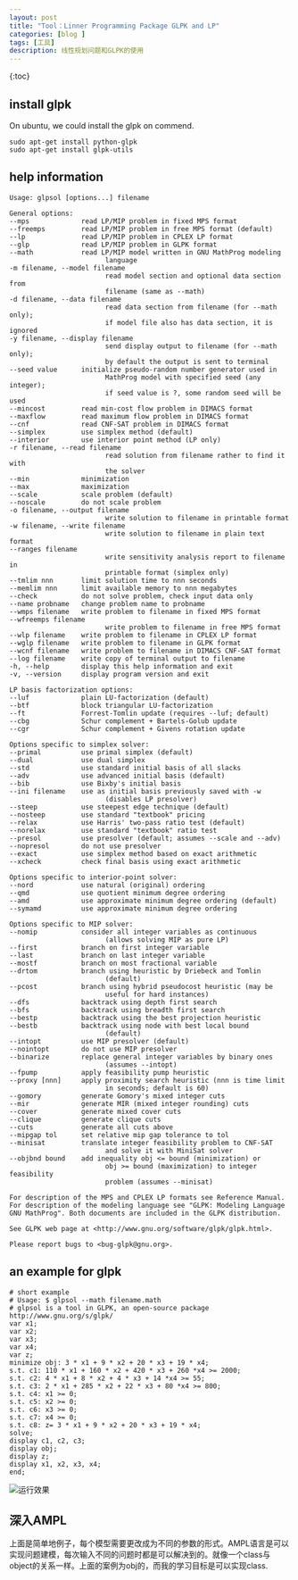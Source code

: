 ```yaml
---
layout: post
title: "Tool：Linner Programming Package GLPK and LP"
categories: [blog ]
tags: [工具]
description: 线性规划问题和GLPK的使用
---
```


{:toc}


## install glpk
On ubuntu, we could install the glpk on commend.

	sudo apt-get install python-glpk
	sudo apt-get install glpk-utils

## help information

	Usage: glpsol [options...] filename

	General options:
	--mps             read LP/MIP problem in fixed MPS format
	--freemps         read LP/MIP problem in free MPS format (default)
	--lp              read LP/MIP problem in CPLEX LP format
	--glp             read LP/MIP problem in GLPK format 
	--math            read LP/MIP model written in GNU MathProg modeling
							language
	-m filename, --model filename
							read model section and optional data section from
							filename (same as --math)
	-d filename, --data filename
							read data section from filename (for --math only);
							if model file also has data section, it is ignored
	-y filename, --display filename
							send display output to filename (for --math only);
							by default the output is sent to terminal
	--seed value      initialize pseudo-random number generator used in
							MathProg model with specified seed (any integer);
							if seed value is ?, some random seed will be used
	--mincost         read min-cost flow problem in DIMACS format
	--maxflow         read maximum flow problem in DIMACS format
	--cnf             read CNF-SAT problem in DIMACS format
	--simplex         use simplex method (default)
	--interior        use interior point method (LP only)
	-r filename, --read filename
							read solution from filename rather to find it with
							the solver
	--min             minimization
	--max             maximization
	--scale           scale problem (default)
	--noscale         do not scale problem
	-o filename, --output filename
							write solution to filename in printable format
	-w filename, --write filename
							write solution to filename in plain text format
	--ranges filename
							write sensitivity analysis report to filename in
							printable format (simplex only)
	--tmlim nnn       limit solution time to nnn seconds 
	--memlim nnn      limit available memory to nnn megabytes
	--check           do not solve problem, check input data only
	--name probname   change problem name to probname
	--wmps filename   write problem to filename in fixed MPS format
	--wfreemps filename
							write problem to filename in free MPS format
	--wlp filename    write problem to filename in CPLEX LP format
	--wglp filename   write problem to filename in GLPK format
	--wcnf filename   write problem to filename in DIMACS CNF-SAT format
	--log filename    write copy of terminal output to filename
	-h, --help        display this help information and exit
	-v, --version     display program version and exit

	LP basis factorization options:
	--luf             plain LU-factorization (default)
	--btf             block triangular LU-factorization
	--ft              Forrest-Tomlin update (requires --luf; default)
	--cbg             Schur complement + Bartels-Golub update
	--cgr             Schur complement + Givens rotation update

	Options specific to simplex solver:
	--primal          use primal simplex (default)
	--dual            use dual simplex
	--std             use standard initial basis of all slacks
	--adv             use advanced initial basis (default)
	--bib             use Bixby's initial basis
	--ini filename    use as initial basis previously saved with -w
							(disables LP presolver)
	--steep           use steepest edge technique (default)
	--nosteep         use standard "textbook" pricing
	--relax           use Harris' two-pass ratio test (default)
	--norelax         use standard "textbook" ratio test
	--presol          use presolver (default; assumes --scale and --adv)
	--nopresol        do not use presolver
	--exact           use simplex method based on exact arithmetic
	--xcheck          check final basis using exact arithmetic

	Options specific to interior-point solver:
	--nord            use natural (original) ordering
	--qmd             use quotient minimum degree ordering
	--amd             use approximate minimum degree ordering (default)
	--symamd          use approximate minimum degree ordering

	Options specific to MIP solver:
	--nomip           consider all integer variables as continuous
							(allows solving MIP as pure LP)
	--first           branch on first integer variable
	--last            branch on last integer variable
	--mostf           branch on most fractional variable 
	--drtom           branch using heuristic by Driebeck and Tomlin
							(default)
	--pcost           branch using hybrid pseudocost heuristic (may be
							useful for hard instances)
	--dfs             backtrack using depth first search 
	--bfs             backtrack using breadth first search
	--bestp           backtrack using the best projection heuristic
	--bestb           backtrack using node with best local bound
							(default)
	--intopt          use MIP presolver (default)
	--nointopt        do not use MIP presolver
	--binarize        replace general integer variables by binary ones
							(assumes --intopt)
	--fpump           apply feasibility pump heuristic
	--proxy [nnn]     apply proximity search heuristic (nnn is time limit
							in seconds; default is 60)
	--gomory          generate Gomory's mixed integer cuts
	--mir             generate MIR (mixed integer rounding) cuts
	--cover           generate mixed cover cuts
	--clique          generate clique cuts
	--cuts            generate all cuts above
	--mipgap tol      set relative mip gap tolerance to tol
	--minisat         translate integer feasibility problem to CNF-SAT
							and solve it with MiniSat solver
	--objbnd bound    add inequality obj <= bound (minimization) or
							obj >= bound (maximization) to integer feasibility
							problem (assumes --minisat)

	For description of the MPS and CPLEX LP formats see Reference Manual.
	For description of the modeling language see "GLPK: Modeling Language
	GNU MathProg". Both documents are included in the GLPK distribution.

	See GLPK web page at <http://www.gnu.org/software/glpk/glpk.html>.

	Please report bugs to <bug-glpk@gnu.org>.

## an example for glpk

	# short example
	# Usage: $ glpsol --math filename.math
	# glpsol is a tool in GLPK, an open-source package http://www.gnu.org/s/glpk/
	var x1;
	var x2;
	var x3;
	var x4;
	var z;
	minimize obj: 3 * x1 + 9 * x2 + 20 * x3 + 19 * x4;
	s.t. c1: 110 * x1 + 160 * x2 + 420 * x3 + 260 *x4 >= 2000;
	s.t. c2: 4 * x1 + 8 * x2 + 4 * x3 + 14 *x4 >= 55;
	s.t. c3: 2 * x1 + 285 * x2 + 22 * x3 + 80 *x4 >= 800;
	s.t. c4: x1 >= 0;
	s.t. c5: x2 >= 0;
	s.t. c6: x3 >= 0;
	s.t. c7: x4 >= 0;
	s.t. c8: z= 3 * x1 + 9 * x2 + 20 * x3 + 19 * x4;
	solve;
	display c1, c2, c3;
	display obj;
	display z;
	display x1, x2, x3, x4;
	end;

![运行效果](https://cwlseu.github.io/images/glpk/glpk_testexample.png)

## 深入AMPL

上面是简单地例子，每个模型需要更改成为不同的参数的形式。AMPL语言是可以实现问题建模，每次输入不同的问题时都是可以解决到的。就像一个class与object的关系一样。上面的案例为obj的，而我的学习目标是可以实现class.